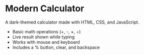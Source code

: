 # Modern Calculator

A dark-themed calculator made with HTML, CSS, and JavaScript.

- Basic math operations (+, -, ×, ÷)
- Live result shown while typing
- Works with mouse and keyboard
- Includes a % button, clear, and backspace
